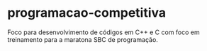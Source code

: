# programacao-competitiva
Foco para desenvolvimento de códigos em C++ e C com foco em treinamento para a maratona SBC de programação.

